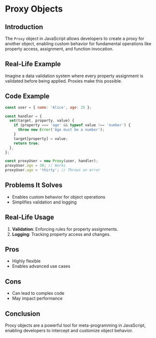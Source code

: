 # Proxy Objects

## Introduction
The `Proxy` object in JavaScript allows developers to create a proxy for another object, enabling custom behavior for fundamental operations like property access, assignment, and function invocation.

## Real-Life Example
Imagine a data validation system where every property assignment is validated before being applied. Proxies make this possible.

## Code Example
```javascript
const user = { name: 'Alice', age: 25 };

const handler = {
  set(target, property, value) {
    if (property === 'age' && typeof value !== 'number') {
      throw new Error('Age must be a number');
    }
    target[property] = value;
    return true;
  },
};

const proxyUser = new Proxy(user, handler);
proxyUser.age = 30; // Works
proxyUser.age = 'thirty'; // Throws an error
```

## Problems It Solves
- Enables custom behavior for object operations
- Simplifies validation and logging

## Real-Life Usage
1. **Validation**: Enforcing rules for property assignments.
2. **Logging**: Tracking property access and changes.

## Pros
- Highly flexible
- Enables advanced use cases

## Cons
- Can lead to complex code
- May impact performance

## Conclusion
Proxy objects are a powerful tool for meta-programming in JavaScript, enabling developers to intercept and customize object behavior.
